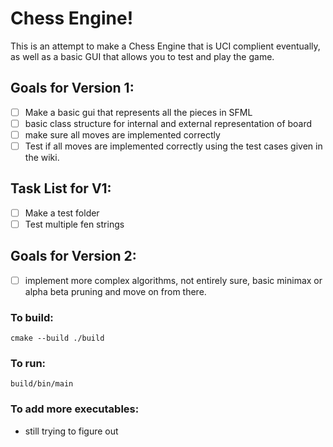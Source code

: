 # Chess Engine!
This is an attempt to make a Chess Engine that is UCI complient eventually, as well as a basic GUI that allows you to test and play the game. 
## Goals for Version 1:
- [ ] Make a basic gui that represents all the pieces in SFML
- [ ] basic class structure for internal and external representation of board
- [ ] make sure all moves are implemented correctly
- [ ] Test if all moves are implemented correctly using the test cases given in the wiki. 
## Task List for V1:
- [ ] Make a test folder 
- [ ] Test multiple fen strings
## Goals for Version 2:
- [ ] implement more complex algorithms, not entirely sure, basic minimax or alpha beta pruning and move on from there. 

### To build:
```cmake --build ./build```
### To run: 
```build/bin/main```

### To add more executables:
- still trying to figure out